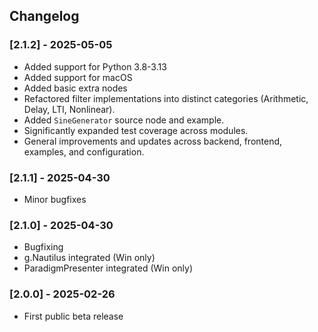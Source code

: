 ## Changelog

### [2.1.2] - 2025-05-05
- Added support for Python 3.8-3.13
- Added support for macOS
- Added basic extra nodes
- Refactored filter implementations into distinct categories (Arithmetic, Delay, LTI, Nonlinear).
- Added `SineGenerator` source node and example.
- Significantly expanded test coverage across modules.
- General improvements and updates across backend, frontend, examples, and configuration.

### [2.1.1] - 2025-04-30
- Minor bugfixes

### [2.1.0] - 2025-04-30
- Bugfixing
- g.Nautilus integrated (Win only)
- ParadigmPresenter integrated (Win only)

### [2.0.0] - 2025-02-26
- First public beta release
